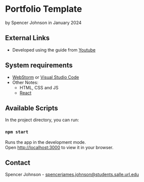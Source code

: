 # Portfolio Template

by Spencer Johnson
in January 2024

## External Links

* Developed using the guide from [Youtube](https://www.youtube.com/watch?v=4ag1LsgIUc0)
   

## System requirements

* [WebStorm](https://www.jetbrains.com/webstorm/) or [Visual Studio Code](https://code.visualstudio.com)
* Other Notes:
    * HTML, CSS and JS
    * [React](https://react.dev)

## Available Scripts

In the project directory, you can run:

### `npm start`

Runs the app in the development mode.\
Open [http://localhost:3000](http://localhost:3000) to view it in your browser.


## Contact

Spencer Johnson - spencerjames.johnson@students.salle.url.edu
